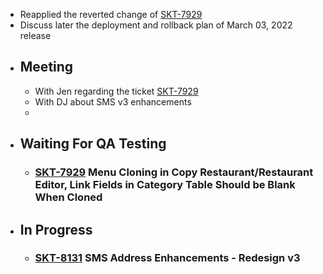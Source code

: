 - Reapplied the reverted change of [SKT-7929](https://wondersco.atlassian.net/browse/SKT-7929)
- Discuss later the deployment and rollback plan of March 03, 2022 release
- ## Meeting
	- With Jen regarding the ticket [SKT-7929](https://wondersco.atlassian.net/browse/SKT-7929)
	- With DJ about SMS v3 enhancements
	-
- ## Waiting For QA Testing
	- ### [SKT-7929](https://wondersco.atlassian.net/browse/SKT-7929) Menu Cloning in Copy Restaurant/Restaurant Editor, Link Fields in Category Table Should be Blank When Cloned
- ## In Progress
	- ### [SKT-8131](https://wondersco.atlassian.net/browse/SKT-8131) SMS Address Enhancements - Redesign v3